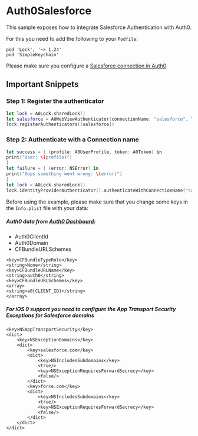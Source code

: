 # Auth0Salesforce

This sample exposes how to integrate Salesforce Authentication with Auth0.

For this you need to add the following to your `Podfile`:
```
pod 'Lock', '~> 1.24'
pod 'SimpleKeychain'
```
Please make sure you configure a [Salesforce connection in Auth0](https://auth0.com/docs/connections/social/salesforce)

## Important Snippets

### Step 1: Register the authenticator 
```swift
let lock = A0Lock.sharedLock()
let salesforce = A0WebViewAuthenticator(connectionName: "salesforce", lock: lock)
lock.registerAuthenticators([salesforce])
```

### Step 2: Authenticate with a Connection name 
```swift
let success = { (profile: A0UserProfile, token: A0Token) in
print("User: \(profile)")
}
let failure = { (error: NSError) in
print("Oops something went wrong: \(error)")
}
let lock = A0Lock.sharedLock()
lock.identityProviderAuthenticator().authenticateWithConnectionName("salesforce", parameters: nil, success: success, failure: failure)
```

Before using the example, please make sure that you change some keys in the `Info.plist` file with your data:

##### Auth0 data from [Auth0 Dashboard](https://manage.auth0.com/#/applications):

- Auth0ClientId
- Auth0Domain
- CFBundleURLSchemes

```
<key>CFBundleTypeRole</key>
<string>None</string>
<key>CFBundleURLName</key>
<string>auth0</string>
<key>CFBundleURLSchemes</key>
<array>
<string>a0{CLIENT_ID}</string>
</array>
```

##### For iOS 9 support you need to configure the App Transport Security Exceptions for Salesforce domains
```
<key>NSAppTransportSecurity</key>
<dict>
	<key>NSExceptionDomains</key>
	<dict>
		<key>salesforce.com</key>
		<dict>
			<key>NSIncludesSubdomains</key>
			<true/>
			<key>NSExceptionRequiresForwardSecrecy</key>
			<false/>
		</dict>
		<key>force.com</key>
		<dict>
			<key>NSIncludesSubdomains</key>
			<true/>
			<key>NSExceptionRequiresForwardSecrecy</key>
			<false/>
		</dict>
	</dict>
</dict>
```

